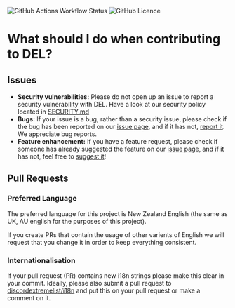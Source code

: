 ![GitHub Actions Workflow Status](https://img.shields.io/github/actions/workflow/status/discordextremelist/website/compile.yml?logo=GitHub)
![GitHub Licence](https://img.shields.io/github/license/discordextremelist/website?logo=gnu&label=licence)

# What should I do when contributing to DEL?

## Issues
* **Security vulnerabilities:** Please do not open up an issue to report a security vulnerability with DEL. Have a look at our security policy located in [SECURITY.md](https://github.com/discordextremelist/website/blob/main/.github/SECURITY.md)
* **Bugs:** If your issue is a bug, rather than a security issue, please check if the bug has been reported on our [issue page](https://github.com/discordextremelist/website/issues), and if it has not, [report it](https://github.com/discordextremelist/website/issues/new?assignees=&labels=bug&projects=&template=bug-report.md&title=). We appreciate bug reports.
* **Feature enhancement:** If you have a feature request, please check if someone has already suggested the feature on our [issue page](https://github.com/discordextremelist/website/issues), and if it has not, feel free to [suggest it](https://github.com/discordextremelist/website/issues/new?assignees=&labels=feature+request&projects=&template=feature-request.md&title=)!

## Pull Requests

### Preferred Language

The preferred language for this project is New Zealand English (the same as UK, AU english for the purposes of this project).

If you create PRs that contain the usage of other varients of English we will request that you change it in order to keep everything consistent.

### Internationalisation

If your pull request (PR) contains new i18n strings please make this clear in your commit. Ideally, please also submit a pull request to [discordextremelist/i18n](https://github.com/discordextremelist/i18n) and put this on your pull request or make a comment on it.
